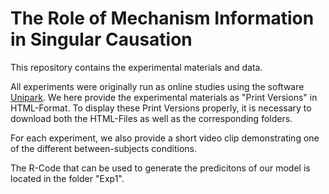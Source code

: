 # The Role of Mechanism Information in Singular Causation
 
This repository contains the experimental materials and data. 

All experiments were originally run as online studies using the software [Unipark](https://www.unipark.com/). We here provide the experimental materials as "Print Versions" in HTML-Format. To display these Print Versions properly, it is necessary to download both the HTML-Files as well as the corresponding folders. 

For each experiment, we also provide a short video clip demonstrating one of the different between-subjects conditions.

The R-Code that can be used to generate the predicitons of our model is located in the folder "Exp1".